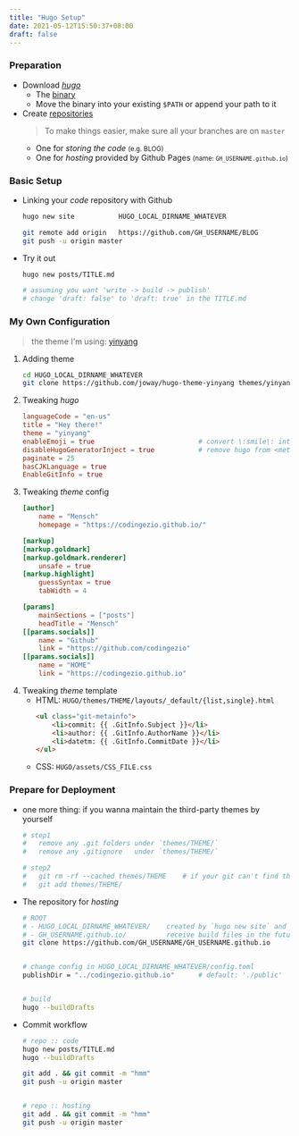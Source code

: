 ```yaml
---
title: "Hugo Setup"
date: 2021-05-12T15:50:37+08:00
draft: false
---
```


### Preparation
- Download [*hugo*](https://gohugo.io)
    - The [binary](https://github.com/gohugoio/hugo/releases)
    - Move the binary into your existing `$PATH` or append your path to it
- Create [repositories](https://github.com/new)
    > To make things easier, make sure all your branches are on `master`
    - One for *storing the code* <small>(e.g. BLOG)</small>
    - One for *hosting* provided by Github Pages <small>(name: `GH_USERNAME.github.io`)</small>

### Basic Setup
- Linking your *code* repository with Github
    ```bash
    hugo new site           HUGO_LOCAL_DIRNAME_WHATEVER

    git remote add origin   https://github.com/GH_USERNAME/BLOG
    git push -u origin master
    ```
- Try it out
    ```bash
    hugo new posts/TITLE.md

    # assuming you want 'write -> build -> publish'
    # change 'draft: false' to 'draft: true' in the TITLE.md
    ```

### My Own Configuration
> the theme I'm using: [yinyang](https://github.com/joway/hugo-theme-yinyang)
1. Adding theme
    ```bash
    cd HUGO_LOCAL_DIRNAME_WHATEVER
    git clone https://github.com/joway/hugo-theme-yinyang themes/yinyang
    ```
2. Tweaking *hugo*
    ```toml
    languageCode = "en-us"
    title = "Hey there!"
    theme = "yinyang"
    enableEmoji = true                          # convert \:smile\: into emoji
    disableHugoGeneratorInject = true           # remove hugo from <meta>
    paginate = 25
    hasCJKLanguage = true
    EnableGitInfo = true
    ```
3. Tweaking *theme* config
    ```toml
    [author]
        name = "Mensch"
        homepage = "https://codingezio.github.io/"

    [markup]
    [markup.goldmark]
    [markup.goldmark.renderer]
        unsafe = true
    [markup.highlight]
        guessSyntax = true
        tabWidth = 4

    [params]
        mainSections = ["posts"]
        headTitle = "Mensch"
    [[params.socials]]
        name = "Github"
        link = "https://github.com/codingezio"
    [[params.socials]]
        name = "HOME"
        link = "https://codingezio.github.io"
    ```
4. Tweaking *theme* template
    - HTML: `HUGO/themes/THEME/layouts/_default/{list,single}.html`
        ```html
        <ul class="git-metainfo">
            <li>commit: {{ .GitInfo.Subject }}</li>
            <li>author: {{ .GitInfo.AuthorName }}</li>
            <li>datetm: {{ .GitInfo.CommitDate }}</li>
        </ul>
        ```
    - CSS: `HUGO/assets/CSS_FILE.css`


### Prepare for Deployment
- one more thing: if you wanna maintain the third-party themes by yourself
    ```bash
    # step1
    #   remove any .git folders under `themes/THEME/`
    #   remove any .gitignore   under `themes/THEME/`

    # step2
    #   git rm -rf --cached themes/THEME    # if your git can't find this dir!
    #   git add themes/THEME/
    ```
- The repository for *hosting*
    ```bash
    # ROOT
    # - HUGO_LOCAL_DIRNAME_WHATEVER/    created by `hugo new site` and linked
    # - GH_USERNAME.github.io/          receive build files in the future
    git clone https://github.com/GH_USERNAME/GH_USERNAME.github.io


    # change config in HUGO_LOCAL_DIRNAME_WHATEVER/config.toml
    publishDir = "../codingezio.github.io"      # default: './public'


    # build
    hugo --buildDrafts
    ```
- Commit workflow
    ```bash
    # repo :: code
    hugo new posts/TITLE.md
    hugo --buildDrafts

    git add . && git commit -m "hmm"
    git push -u origin master


    # repo :: hosting
    git add . && git commit -m "hmm"
    git push -u origin master
    ```
